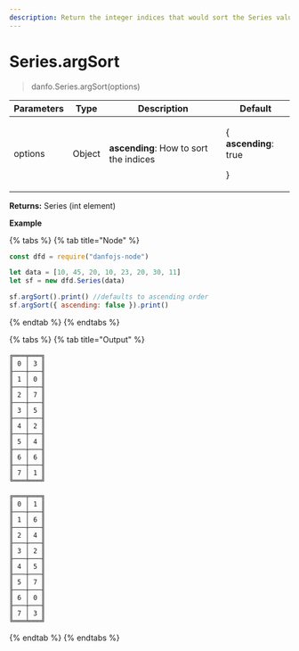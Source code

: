 ```yaml
---
description: Return the integer indices that would sort the Series values
---
```


# Series.argSort

> danfo.Series.argSort(options)&#x20;

| Parameters | Type   | Description                            | Default                                              |
| ---------- | ------ | -------------------------------------- | ---------------------------------------------------- |
| options    | Object | **ascending**: How to sort the indices | <p>{<br><strong>ascending</strong>: true</p><p>}</p> |

**Returns:** Series (int element)

**Example**

{% tabs %}
{% tab title="Node" %}
```javascript
const dfd = require("danfojs-node")

let data = [10, 45, 20, 10, 23, 20, 30, 11]
let sf = new dfd.Series(data)

sf.argSort().print() //defaults to ascending order
sf.argSort({ ascending: false }).print()
```
{% endtab %}
{% endtabs %}

{% tabs %}
{% tab title="Output" %}
```
╔═══╤═══╗
║ 0 │ 3 ║
╟───┼───╢
║ 1 │ 0 ║
╟───┼───╢
║ 2 │ 7 ║
╟───┼───╢
║ 3 │ 5 ║
╟───┼───╢
║ 4 │ 2 ║
╟───┼───╢
║ 5 │ 4 ║
╟───┼───╢
║ 6 │ 6 ║
╟───┼───╢
║ 7 │ 1 ║
╚═══╧═══╝

╔═══╤═══╗
║ 0 │ 1 ║
╟───┼───╢
║ 1 │ 6 ║
╟───┼───╢
║ 2 │ 4 ║
╟───┼───╢
║ 3 │ 2 ║
╟───┼───╢
║ 4 │ 5 ║
╟───┼───╢
║ 5 │ 7 ║
╟───┼───╢
║ 6 │ 0 ║
╟───┼───╢
║ 7 │ 3 ║
╚═══╧═══╝
```
{% endtab %}
{% endtabs %}
